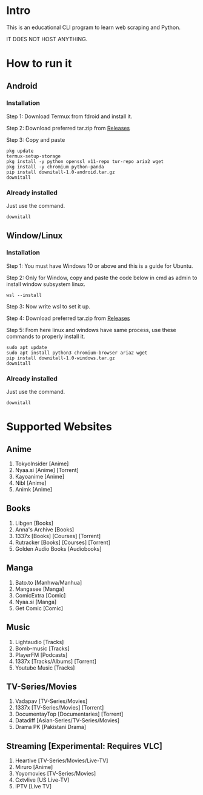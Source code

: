 # Intro

This is an educational CLI program to learn web scraping and Python.

IT DOES NOT HOST ANYTHING.

# How to run it

## Android

### Installation

Step 1: Download Termux from fdroid and install it.

Step 2: Download preferred tar.zip from [Releases](https://github.com/aatihonora/downitall/releases)

Step 3: Copy and paste

```
pkg update
termux-setup-storage
pkg install -y python openssl x11-repo tur-repo aria2 wget
pkg install -y chromium python-panda
pip install downitall-1.0-android.tar.gz
downitall
```

### Already installed
Just use the command.

```
downitall
```

## Window/Linux

### Installation

Step 1: You must have Windows 10 or above and this is a guide for Ubuntu.

Step 2: Only for Window, copy and paste the code below in cmd as admin to install window subsystem linux.

```
wsl --install
```

Step 3: Now write wsl to set it up.

Step 4: Download preferred tar.zip from [Releases](https://github.com/aatihonora/downitall/releases)

Step 5: From here linux and windows have same process, use these commands to properly install it.

```
sudo apt update
sudo apt install python3 chromium-browser aria2 wget
pip install downitall-1.0-windows.tar.gz
downitall
```

### Already installed
Just use the command.

```
downitall
```

# Supported Websites

## Anime

1. TokyoInsider [Anime]
2. Nyaa.si [Anime] [Torrent]
3. Kayoanime [Anime]
4. Nibl [Anime]
5. Animk [Anime]


## Books

1. Libgen [Books]
2. Anna's Archive [Books]
3. 1337x [Books] [Courses] [Torrent]
4. Rutracker [Books] [Courses] [Torrent]
5. Golden Audio Books [Audiobooks]

## Manga

1. Bato.to [Manhwa/Manhua]
2. Mangasee [Manga]
3. ComicExtra [Comic]
4. Nyaa.si [Manga]
5. Get Comic [Comic]

## Music

1. Lightaudio [Tracks]
2. Bomb-music [Tracks]
3. PlayerFM [Podcasts]
4. 1337x [Tracks/Albums] [Torrent]
5. Youtube Music [Tracks]

## TV-Series/Movies

1. Vadapav [TV-Series/Movies]
2. 1337x [TV-Series/Movies] [Torrent]
3. DocumentayTop [Documentaries] [Torrent]
4. Datadiff [Asian-Series/TV-Series/Movies]
5. Drama PK [Pakistani Drama]

## Streaming [Experimental: Requires VLC]

1. Heartive [TV-Series/Movies/Live-TV]
2. Miruro [Anime]
3. Yoyomovies [TV-Series/Movies]
4. Cxtvlive [US Live-TV]
5. IPTV [Live TV]


